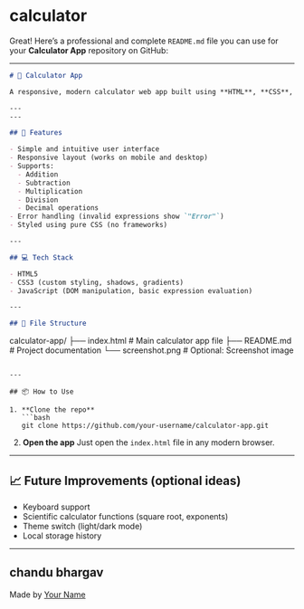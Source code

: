 # calculator
Great! Here’s a professional and complete `README.md` file you can use for your **Calculator App** repository on GitHub:

---

```markdown
# 🧮 Calculator App

A responsive, modern calculator web app built using **HTML**, **CSS**, and **JavaScript**. This project simulates a basic calculator that performs standard arithmetic operations (addition, subtraction, multiplication, division) and is styled with a clean, mobile-friendly UI.

---
---

## 🚀 Features

- Simple and intuitive user interface
- Responsive layout (works on mobile and desktop)
- Supports:
  - Addition
  - Subtraction
  - Multiplication
  - Division
  - Decimal operations
- Error handling (invalid expressions show `"Error"`)
- Styled using pure CSS (no frameworks)

---

## 💻 Tech Stack

- HTML5
- CSS3 (custom styling, shadows, gradients)
- JavaScript (DOM manipulation, basic expression evaluation)

---

## 📂 File Structure

```

calculator-app/
├── index.html        # Main calculator app file
├── README.md         # Project documentation
└── screenshot.png    # Optional: Screenshot image

````

---

## 📦 How to Use

1. **Clone the repo**
   ```bash
   git clone https://github.com/your-username/calculator-app.git
````

2. **Open the app**
   Just open the `index.html` file in any modern browser.

---

## 📈 Future Improvements (optional ideas)

* Keyboard support
* Scientific calculator functions (square root, exponents)
* Theme switch (light/dark mode)
* Local storage history

---

## chandu bhargav

Made by [Your Name](https://github.com/chandubhargav1010/calculator)

```

